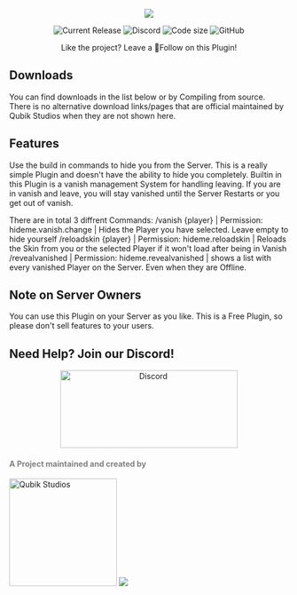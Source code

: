 <p align="center">
    <img src="https://qubik-studios.net/wp-content/uploads/2022/07/Sneaky-Tree-Growing-Banner.png">
</p>
<div align="center">
    <img src="https://img.shields.io/github/v/release/Qubik-Studios/HideME?include_prereleases&style=flat-square" alt="Current Release">
    <img src="https://img.shields.io/discord/759767022916599808?label=Discord&style=flat-square" alt="Discord">
    <img src="https://img.shields.io/github/languages/code-size/Qubik-Studios/HideME?style=flat-square" alt="Code size">
    <img alt="GitHub" src="https://img.shields.io/github/license/Qubik-Studios/HideME?style=flat-square">
</div>

<p align="center">Like the project? Leave a 💖Follow on this Plugin!</p>

## Downloads
You can find downloads in the list below or by Compiling from source.
There is no alternative download links/pages that are official maintained by Qubik Studios when they are not shown here.

## Features
Use the build in commands to hide you from the Server.
This is a really simple Plugin and doesn't have the ability to hide you completely.
Builtin in this Plugin is a vanish management System for handling leaving. If you are in vanish and leave, you will stay vanished until the Server Restarts or you get out of vanish.


There are in total 3 diffrent Commands:
/vanish {player} | Permission: hideme.vanish.change | Hides the Player you have selected. Leave empty to hide yourself
/reloadskin {player} | Permission: hideme.reloadskin | Reloads the Skin from you or the selected Player if it won't load after being in Vanish
/revealvanished | Permission: hideme.revealvanished | shows a list with every vanished Player on the Server. Even when they are Offline.

## Note on Server Owners
You can use this Plugin on your Server as you like.
This is a Free Plugin, so please don't sell features to your users.

## Need Help? Join our Discord!
<center>
    <a href="http://discord.qubik-studios.net" target="_blank" rel="noopener noreferrer"><img src="https://discordapp.com/api/guilds/759767022916599808/embed.png?style=banner3" alt="Discord" width="320" height="140" /></a>
    <br>
</center>
    <h4><strong><span style="color: #808080;">A Project maintained and created by</span></strong></h4>
    <a href="https://Qubik-Studios.net" target="_blank"><img src="https://qubik-studios.net/wp-content/uploads/2021/10/QUBIK-STUDIOS-BANNER-DARKMODE.png" alt="Qubik Studios" width="194"/></a>
    <img src="https://qubik-studios.net/wp-content/uploads/2022/07/Divider-Small.png">
